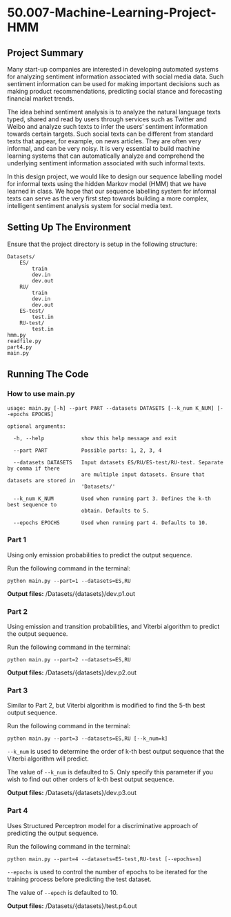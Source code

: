 # 50.007-Machine-Learning-Project-HMM

## Project Summary

Many start-up companies are interested in developing automated systems for analyzing sentiment information associated with social media data. Such sentiment information can be used for making important decisions such as making product recommendations, predicting social stance and forecasting financial market trends.

The idea behind sentiment analysis is to analyze the natural language texts typed, shared and read by users through services such as Twitter and Weibo and analyze such texts to infer the users’ sentiment information towards certain targets. Such social texts can be different from standard texts that appear, for example, on news articles. They are often very informal, and can be very noisy. It is very essential to build machine learning systems that can automatically analyze and comprehend the underlying sentiment information associated with such informal texts.

In this design project, we would like to design our sequence labelling model for informal texts using the hidden Markov model (HMM) that we have learned in class. We hope that our sequence labelling system for informal texts can serve as the very first step towards building a more complex, intelligent sentiment analysis system for social media text.

## Setting Up The Environment

Ensure that the project directory is setup in the following structure:

```
Datasets/
	ES/
		train
		dev.in
		dev.out
	RU/
		train
		dev.in
		dev.out
	ES-test/
		test.in
	RU-test/
		test.in
hmm.py
readfile.py
part4.py
main.py
```

## Running The Code

### How to use main.py

```
usage: main.py [-h] --part PART --datasets DATASETS [--k_num K_NUM] [--epochs EPOCHS]

optional arguments:

  -h, --help           	show this help message and exit
  
  --part PART          	Possible parts: 1, 2, 3, 4
  
  --datasets DATASETS  	Input datasets ES/RU/ES-test/RU-test. Separate by comma if there
  						are multiple input datasets. Ensure that datasets are stored in 
  						'Datasets/'
  						
  --k_num K_NUM        	Used when running part 3. Defines the k-th best sequence to
  						obtain. Defaults to 5.
  						
  --epochs EPOCHS      	Used when running part 4. Defaults to 10.
```

### Part 1

Using only emission probabilities to predict the output sequence.

Run the following command in the terminal:

```
python main.py --part=1 --datasets=ES,RU
```

**Output files:** /Datasets/{datasets}/dev.p1.out

### Part 2

Using emission and transition probabilities, and Viterbi algorithm to predict the output sequence.

Run the following command in the terminal:

```
python main.py --part=2 --datasets=ES,RU
```

**Output files:** /Datasets/{datasets}/dev.p2.out

### Part 3

Similar to Part 2, but Viterbi algorithm is modified to find the 5-th best output sequence.

Run the following command in the terminal:

```
python main.py --part=3 --datasets=ES,RU [--k_num=k]
```

`--k_num` is used to determine the order of k-th best output sequence that the Viterbi algorithm will predict. 

The value of `--k_num` is defaulted to 5. Only specify this parameter if you wish to find out other orders of k-th best output sequence.

**Output files:** /Datasets/{datasets}/dev.p3.out

### Part 4

Uses Structured Perceptron model for a discriminative approach of predicting the output sequence.

Run the following command in the terminal:

```
python main.py --part=4 --datasets=ES-test,RU-test [--epochs=n]
```

`--epochs` is used to control the number of epochs to be iterated for the training process before predicting the test dataset.

The value of `--epoch` is defaulted to 10.

**Output files:** /Datasets/{datasets}/test.p4.out

